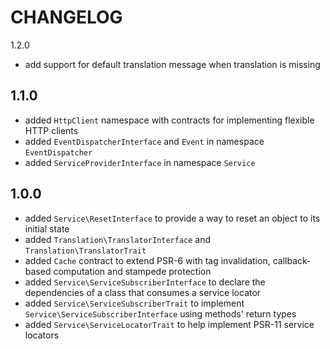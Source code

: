 CHANGELOG
=========

1.2.0

 * add support for default translation message when translation is missing

1.1.0
-----

 * added `HttpClient` namespace with contracts for implementing flexible HTTP clients
 * added `EventDispatcherInterface` and `Event` in namespace `EventDispatcher`
 * added `ServiceProviderInterface` in namespace `Service`

1.0.0
-----

 * added `Service\ResetInterface` to provide a way to reset an object to its initial state
 * added `Translation\TranslatorInterface` and `Translation\TranslatorTrait`
 * added `Cache` contract to extend PSR-6 with tag invalidation, callback-based computation and stampede protection
 * added `Service\ServiceSubscriberInterface` to declare the dependencies of a class that consumes a service locator
 * added `Service\ServiceSubscriberTrait` to implement `Service\ServiceSubscriberInterface` using methods' return types
 * added `Service\ServiceLocatorTrait` to help implement PSR-11 service locators
